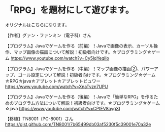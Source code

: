 # 「RPG」を題材にして遊びます。

オリジナルはこちらになります。

【作者】グァン・ファンミン（電子科）さん

【プログラム】Javaでゲームを作る（前編）！Javaで画像の表示、カーソル操作、マップ画像の描画について解説！初級者向けです。☆プログラミング☆ゲーム
https://www.youtube.com/watch?v=Cy5IqYeqiIo

【プログラム】Javaでゲームを作る（中編）！マップ画像の描画②、パワーアップ、ゴール設定について解説！初級者向けです。☆プログラミング☆ゲーム☆RPG☆java☆アプレット☆アプレットビュワー
https://www.youtube.com/watch?v=XnaTvzn7UPU

【プログラム】Javaでゲームを作る（後編）！Javaで「簡単なRPG」を作るためのプログラム方法について解説！初級者向けです。☆プログラミング☆ゲーム☆java
https://www.youtube.com/watch?v=CPtEV8aygXI

【移植】TN8001（PC-8001）さん
https://gist.github.com/TN8001/7b65499db03af5230f5c39001e70a32e

